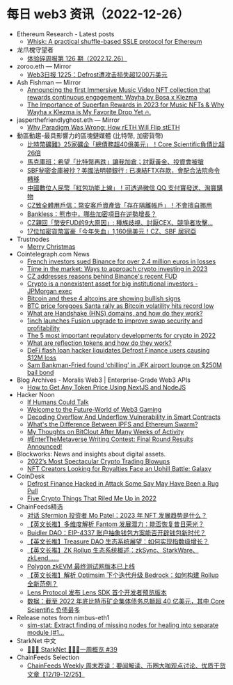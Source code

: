 # 每日 web3 资讯（2022-12-26）

- Ethereum Research - Latest posts
  - [Whisk: A practical shuffle-based SSLE protocol for Ethereum](https://ethresear.ch/t/whisk-a-practical-shuffle-based-ssle-protocol-for-ethereum/11763/11)
- 龙爪槐守望者
  - [体验碎周报第 126 期（2022.12.26）](http://www.ftium4.com/ux-weekly-126.html)
- zoroo.eth — Mirror
  - [Web3日报 1225：Defrost遭攻击损失超1200万美元](https://mirror.xyz/zoroo.eth/XRdgkImaoztX5bouHxpiq8oq-bUJUKVyLoNtjRbvx7o)
- Ash Fishman — Mirror
  - [Announcing the first Immersive Music Video NFT collection that rewards continuous engagement: Wayha by Bosa x Klezma](https://mirror.xyz/0x374E763fBE0FC4e404db4531f7Ee54044019a8A1/8xdTuHN9SgAPiZLfqF_m0L3CXYLCJ3LQOyML-v6qqVI)
  - [­The Importance of Superfan Rewards in 2023 for Music NFTs & Why Wayha x Klezma is My Favorite Drop Yet 🔥.](https://mirror.xyz/0x374E763fBE0FC4e404db4531f7Ee54044019a8A1/HM-gjCGaoBnl5ruVhUd4DKGwUC9SjP0bI37LShqndRQ)
- jasperthefriendlyghost.eth — Mirror
  - [Why Paradigm Was Wrong: How rETH Will Flip stETH](https://mirror.xyz/0x04BEE613690e98A1959F236c38AbAa5f2439B14a/pnaLyH6W4j58vfypsOKHciF_BM5HFvTkouTd9uThesM)
- 動區動趨-最具影響力的區塊鏈媒體 (比特幣, 加密貨幣)
  - [比特幣礦難》25家礦企「總債務超40億美元」！Core Scientific負債比超26倍](https://www.blocktempo.com/total-debt-of-bitcoin-miners-exceeds-4-billion/)
  - [馬克庫班：希望「比特幣再跌」讓我加倉；討厭黃金、投資會被搶](https://www.blocktempo.com/mark-cuban-said-he-hope-bitcoin-falls-more-to-let-he-buy-more/)
  - [SBF秘密金庫被抄？美國法明頓銀行 : 已凍結FTX存款，會配合法院命令轉移](https://www.blocktempo.com/moonstone-bank-said-ftx-deposit-is-safe/)
  - [中國數位人民幣「紅包功能上線」！可透過微信 QQ 支付寶發送、淘寶購物](https://www.blocktempo.com/china-cbdc-launches-red-envelope-feature/)
  - [CZ致全體用戶信：幣安客戶資產皆「存在隔離帳戶」！不會擅自挪用](https://www.blocktempo.com/letter-from-cz-all-client-assets-are-stored-in-segregated-accounts/)
  - [Bankless：熊市中，哪些加密項目在逆勢增長？](https://www.blocktempo.com/bankless-where-crypto-is-still-growing/)
  - [CZ親回「幣安FUD的9大原因」: 種族歧視、討厭CEX、競爭者攻擊…](https://www.blocktempo.com/cz-explains-9-reasons-for-binance-fud/)
  - [17位加密貨幣富豪「今年失血」1,160億美元！CZ、SBF 居冠亞](https://www.blocktempo.com/crypto-billionaires-have-lost-116-billion-this-year/)
- Trustnodes
  - [Merry Christmas](https://www.trustnodes.com/2022/12/25/merry-christmas-3)
- Cointelegraph.com News
  - [French investors sued Binance for over 2.4 million euros in losses](https://cointelegraph.com/news/french-investors-sued-binance-for-over-2-4-million-euros-in-losses)
  - [Time in the market: Ways to approach crypto investing in 2023](https://cointelegraph.com/news/time-in-the-market-ways-to-approach-crypto-investing-in-2023)
  - [CZ addresses reasons behind Binance's recent FUD](https://cointelegraph.com/news/cz-addresses-reasons-behind-binance-s-recent-fud)
  - [Crypto is a nonexistent asset for big institutional investors - JPMorgan exec](https://cointelegraph.com/news/crypto-is-a-nonexistent-asset-for-big-institutional-investors-jpmorgan-exec)
  - [Bitcoin and these 4 altcoins are showing bullish signs](https://cointelegraph.com/news/bitcoin-and-these-4-altcoins-are-showing-bullish-signs)
  - [BTC price foregoes Santa rally as Bitcoin volatility hits record low](https://cointelegraph.com/news/btc-price-foregoes-santa-rally-as-bitcoin-volatility-hits-record-low)
  - [What are Handshake (HNS) domains, and how do they work?](https://cointelegraph.com/news/what-are-handshake-hns-domains-and-how-do-they-work)
  - [1inch launches Fusion upgrade to improve swap security and profitability](https://cointelegraph.com/news/1inch-launches-fusion-upgrade-to-improve-swap-security-and-profitability)
  - [The 5 most important regulatory developments for crypto in 2022](https://cointelegraph.com/news/the-5-most-important-regulatory-developments-for-crypto-in-2022)
  - [What are reflection tokens and how do they work?](https://cointelegraph.com/news/what-are-reflection-tokens-and-how-do-they-work)
  - [DeFi flash loan hacker liquidates Defrost Finance users causing $12M loss](https://cointelegraph.com/news/defi-flash-loan-hacker-liquidates-defrost-finance-users-causing-12m-loss)
  - [Sam Bankman-Fried found ‘chilling’ in JFK airport lounge on $250M bail bond](https://cointelegraph.com/news/sam-bankman-fried-found-chilling-in-jfk-airport-lounge-on-250m-bail-bond)
- Blog Archives - Moralis Web3 | Enterprise-Grade Web3 APIs
  - [How to Get Any Token Price Using NextJS and NodeJS](https://moralis.io/how-to-get-any-token-price-using-nextjs-and-nodejs/)
- Hacker Noon
  - [If Humans Could Talk](https://hackernoon.com/if-humans-could-talk?source=rss)
  - [Welcome to the Future-World of Web3 Gaming](https://hackernoon.com/welcome-to-the-future-world-of-web3-gaming?source=rss)
  - [Decoding Overflow And Underflow Vulnerability in Smart Contracts](https://hackernoon.com/decoding-overflow-and-underflow-vulnerability-in-smart-contracts?source=rss)
  - [What's the Difference Between IPFS and Ethereum Swarm?](https://hackernoon.com/whats-the-difference-between-ipfs-and-ethereum-swarm?source=rss)
  - [My Thoughts on BitClout After Many Weeks of Activity](https://hackernoon.com/my-thoughts-on-bitclout-after-many-weeks-of-activity?source=rss)
  - [#EnterTheMetaverse Writing Contest: Final Round Results Announced!](https://hackernoon.com/enterthemetaverse-writing-contest-final-round-results-announced?source=rss)
- Blockworks: News and insights about digital assets.
  - [2022’s Most Spectacular Crypto Trading Blowups](https://blockworks.co/news/crypto-trading-blowups-2022)
  - [NFT Creators Looking for Royalties Face an Uphill Battle: Galaxy](https://blockworks.co/news/nft-creators-looking-for-royalties-face-an-uphill-battle-galaxy)
- CoinDesk
  - [Defrost Finance Hacked in Attack Some Say May Have Been a Rug Pull](https://www.coindesk.com/business/2022/12/25/defrost-finance-hacked-in-attack-some-say-may-have-been-a-rug-pull/?utm_medium=referral&utm_source=rss&utm_campaign=headlines)
  - [Five Crypto Things That Riled Me Up in 2022](https://www.coindesk.com/business/2022/12/25/five-crypto-things-that-riled-me-up-in-2022/?utm_medium=referral&utm_source=rss&utm_campaign=headlines)
- ChainFeeds精选
  - [对话 Sfermion 投资者 Mo Patel：2023 年 NFT 发展趋势是什么？](https://www.odaily.news/post/5184051)
  - [【英文长推】多维度解析 Fantom 发展潜力：能否恢复昔日荣光？](https://twitter.com/jake_pahor/status/1606665580018372612)
  - [Buidler DAO：EIP-4337 账户抽象钱包方案能否开辟钱包新时代？](https://mp.weixin.qq.com/s/F2NHNYbBAgrfBW6enYURog)
  - [【英文长推】Treasure DAO 生态系统展望：如何实现指数级增长？](https://twitter.com/cryptopantone/status/1606272680411414529)
  - [【英文长推】ZK Rollup 生态系统概述：zkSync、StarkWare、zkLend......](https://twitter.com/Chinchillah_/status/1606627524469194752)
  - [Polygon zkEVM 最终测试网版本已上线](https://twitter.com/0xPolygonZK/status/1606417844572504067)
  - [【英文长推】解析 Optimsim 下个迭代升级  Bedrock：如何构建 Rollup 全新范例？](https://twitter.com/0xCrypto_doctor/status/1606670861272231936)
  - [Lens Protocol 发布 Lens SDK 首个开发者预览版本](https://twitter.com/LensProtocol/status/1606359487014633496)
  - [数据：截至 2022 年底比特币矿企集体债务总额超 40 亿美元，其中 Core Scientific 负债最多](https://hashrateindex.com/blog/which-public-bitcoin-miners-owe-the-most-money/)
- Release notes from nimbus-eth1
  - [sim-stat: Extract finding of missing nodes for healing into separate module (#1…](https://github.com/status-im/nimbus-eth1/releases/tag/sim-stat)
- StarkNet 中文
  - [👩🏽‍🚀 StarkNet 👨🏽‍🚀一周概览 #39](https://starknetzh.substack.com/p/starknet-39-62a)
- ChainFeeds Selection
  - [ChainFeeds Weekly 周末荐读：要闻解读、币圈大咖观点讨论、优质干货文章【12/19-12/25】](https://chainfeeds.substack.com/p/chainfeeds-weekly-1219-1225)
